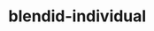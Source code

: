 # blendid-individual
<!-- 
Кроки, які виконує данний скрипт:

1. Визначаються посилання на різні елементи HTML-сторінки, такі як форма зворотного зв'язку, електронна пошта, повідомлення, список відгуків та кнопка очищення.
2. Значення email та message отримуються з посилань refs.
3. Встановлюються константи для збереження даних у локальному сховищі браузера.
4. Додаються обробники подій для форми, вводу та кнопки очищення.
5. Викликається функція controlData(), яка перевіряє, чи є збережені дані в локальному сховищі і встановлює значення email та message відповідно.
6. Викликається функція loadFeedbackMarkup(), яка завантажує збережений відгук з локального сховища та відображає його на сторінці.
7. При події submit на формі відбувається перевірка, чи заповнені всі поля. Якщо ні, виводиться повідомлення.
8. Якщо всі поля заповнені, дані форми зберігаються в локальному сховищі у вигляді об'єкта JSON.
9. Отримуються попередньо збережені дані в локальному сховищі, після чого до них додаються нові дані форми та зберігаються назад у локальному сховищі.
10. Виводиться повідомлення з відправленими даними у консолі.
11. Знищуються збережені дані з форми у локальному сховищі та очищається форма.
12. Викликається функція feedbackMarkup(), яка оновлює розмітку відгуків на сторінці, додаючи новий відгук.
13. Функція feedbackMarkup() також зберігає оновлену розмітку в локальному сховищі.
14. Функція loadFeedbackMarkup() завантажує збережену розмітку відгуків з локаль

Логіка виконання скрипта наступна:

1. Спочатку створюється об'єкт `refs`, в якому зберігаються посилання на різні елементи сторінки, такі як форма, електронна пошта, повідомлення, список відгуків та кнопка очищення.
2. Деструктуризація об'єкта `refs` використовується для отримання зручних посилань на `email` та `message`.
3. Визначаються константи `STORAGE_KEY` та `STORAGE_FEEDBACK`, які використовуються для зберігання даних у локальному сховищі браузера.
4. Додаються обробники подій: `submit` на формі, `input` на формі та `click` на кнопці очищення.
5. Функція `controlData()` перевіряє, чи є збережені дані у локальному сховищі, і якщо є, встановлює значення `email` та `message` збереженими значеннями.
6. Функція `loadFeedbackMarkup()` завантажує збережену розмітку відгуків з локального сховища та відображає її на сторінці.
7. При події `submit` на формі виконується перевірка, чи всі поля заповнені. Якщо ні, виводиться повідомлення про заповнення всіх полів.
8. Якщо всі поля заповнені, отримується об'єкт `formData`, що містить значення `email` та `message` з форми.
9. Попередньо збережені дані в локальному сховищі отримуються та парсяться з JSON, або, якщо немає попередніх даних, створюється порожній масив `savedData`.
10. Об'єкт `formData` додається до масиву `savedData`, а потім масив перетворюється на JSON та зберігається у локальному сховищі під ключем `STORAGE_FEEDBACK`.
11. Знищуються збережені дані форми у локальному сховищі та очищає -->
